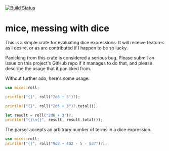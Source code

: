 [![Build Status](https://travis-ci.org/Monadic-Cat/mice.svg?branch=master)](https://travis-ci.org/Monadic-Cat/mice)

# mice, messing with dice

This is a simple crate for evaluating dice expressions.
It will receive features as I desire, or as are contributed
if I happen to be so lucky.

Panicking from this crate is considered a serious bug.
Please  submit an Issue on this project's GitHub repo
if it manages to do that, and please describe the usage
that it panicked from.

Without further ado, here's some usage:

```rust
use mice::roll;

println!("{}", roll("2d6 + 3")?);

println!("{}", roll("2d6 + 3")?.total());

let result = roll("2d6 + 3")?;
println!("{}\n{}", result, result.total());
```

The parser accepts an arbitrary number of terms in a dice expression.
```rust
use mice::roll;
println!("{}", roll("9d8 + 4d2 - 5 - 8d7")?);
```
